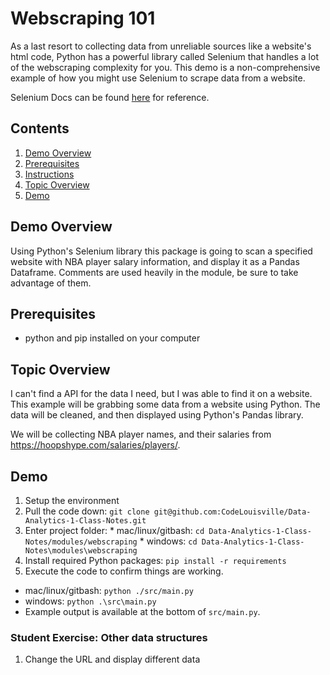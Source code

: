 # Webscraping 101
As a last resort to collecting data from unreliable sources like a website's html code, Python has a powerful library called Selenium that handles
a lot of the webscraping complexity for you.  This demo is a non-comprehensive example of how you might use Selenium to scrape data from a website.

Selenium Docs can be found [here](https://www.selenium.dev/documentation/webdriver/elements/finders/) for reference.

## Contents
1. [Demo Overview](#demo-overview)
1. [Prerequisites](#prerequisites)
1. [Instructions](#instructions)
1. [Topic Overview](#topic-overview)
1. [Demo](#demo)

## Demo Overview
Using Python's Selenium library this package is going to scan a specified website with NBA player salary information, and display it as a Pandas Dataframe.
Comments are used heavily in the module, be sure to take advantage of them.

## Prerequisites
- python and pip installed on your computer

## Topic Overview
I can't find a API for the data I need, but I was able to find it on a website.  This example will be grabbing some data from a website
using Python.  The data will be cleaned, and then displayed using Python's Pandas library.

We will be collecting NBA player names, and their salaries from https://hoopshype.com/salaries/players/.

## Demo
1. Setup the environment
  1. Pull the code down:  `git clone git@github.com:CodeLouisville/Data-Analytics-1-Class-Notes.git`
  1. Enter project folder:
    * mac/linux/gitbash: `cd Data-Analytics-1-Class-Notes/modules/webscraping`
    * windows: `cd Data-Analytics-1-Class-Notes\modules\webscraping`
  1. Install required Python packages:  `pip install -r requirements`
1. Execute the code to confirm things are working.
  * mac/linux/gitbash:  `python ./src/main.py`
  * windows:  `python .\src\main.py`
  * Example output is available at the bottom of `src/main.py`.

### Student Exercise: Other data structures
1. Change the URL and display different data